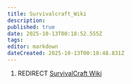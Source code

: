 ```yaml
---
title: Survivalcraft_Wiki
description: 
published: true
date: 2025-10-13T00:18:52.555Z
tags: 
editor: markdown
dateCreated: 2025-10-13T00:18:48.831Z
---
```


1.  REDIRECT [SurvivalCraft Wiki](SurvivalCraft_Wiki "wikilink")